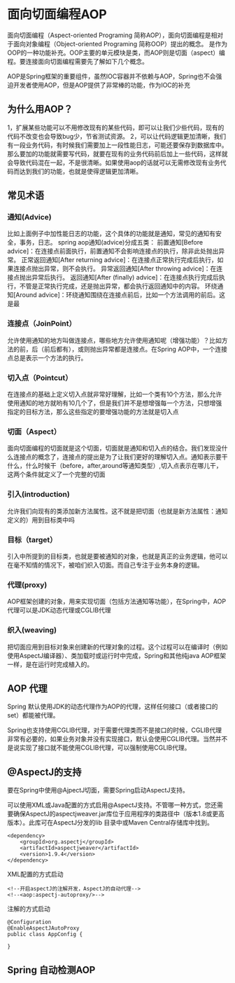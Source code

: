 # 面向切面编程AOP
面向切面编程（Aspect-oriented Programing 简称AOP），面向切面编程是相对于面向对象编程（Object-oriented Programing 简称OOP）提出的概念。
是作为OOP的一种功能补充。OOP主要的单元模块是类，而AOP则是切面（aspect）编程。要连接面向切面编程需要先了解如下几个概念。

AOP是Spring框架的重要组件，虽然IOC容器并不依赖与AOP，Spring也不会强迫开发者使用AOP，但是AOP提供了非常棒的功能，作为IOC的补充

## 为什么用AOP？
1，扩展某些功能可以不用修改现有的某些代码，即可以让我们少些代码，现有的代码不改变也会导致bug少，节省测试资源。
2，可以让代码逻辑更加清晰，我们有一段业务代码，有时候我们需要加上一段性能日志，可能还要保存到数据库中。那么要加的功能就需要写代码，就要在现有的业务代码前后加上一些代码，这样就会导致代码混在一起，不是很清晰。如果使用aop的话就可以无需修改现有业务代码而达到我们的功能，也就是使得逻辑更加清晰。

## 常见术语

### 通知(Advice)
比如上面例子中加性能日志的功能，这个具体的功能就是通知，常见的通知有安全，事务，日志。
spring aop通知(advice)分成五类： 
前置通知[Before advice]：在连接点前面执行，前置通知不会影响连接点的执行，除非此处抛出异常。 
正常返回通知[After returning advice]：在连接点正常执行完成后执行，如果连接点抛出异常，则不会执行。 
异常返回通知[After throwing advice]：在连接点抛出异常后执行。 
返回通知[After (finally) advice]：在连接点执行完成后执行，不管是正常执行完成，还是抛出异常，都会执行返回通知中的内容。 
环绕通知[Around advice]：环绕通知围绕在连接点前后，比如一个方法调用的前后。这是最

### 连接点（JoinPoint）
允许使用通知的地方叫做连接点，哪些地方允许使用通知呢（增强功能）？比如方法的前，后（前后都有），或则抛出异常都是连接点。在Spring AOP中，一个连接点总是表示一个方法的执行。

### 切入点（Pointcut）
在连接点的基础上定义切入点就非常好理解，比如一个类有10个方法，那么允许使用通知的地方就哟有10几个了，但是我们并不是想增强每一个方法，只想增强指定的目标方法，那么这些指定的要增强功能的方法就是切入点

### 切面（Aspect）
面向切面编程的切面就是这个切面，切面就是通知和切入点的结合。我们发现没什么连接点的概念了，连接点的提出是为了让我们更好的理解切入点。通知表示要干什么，什么时候干（before，after,around等通知类型）,切入点表示在哪儿干，这两个条件就定义了一个完整的切面

### 引入(introduction)
允许我们向现有的类添加新方法属性。这不就是把切面（也就是新方法属性：通知定义的）用到目标类中吗

### 目标（target）
引入中所提到的目标类，也就是要被通知的对象，也就是真正的业务逻辑，他可以在毫不知情的情况下，被咱们织入切面。而自己专注于业务本身的逻辑。

### 代理(proxy)
AOP框架创建的对象，用来实现切面（包括方法通知等功能），在Spring中，AOP代理可以是JDK动态代理或CGLIB代理

### 织入(weaving)
把切面应用到目标对象来创建新的代理对象的过程。这个过程可以在编译时（例如使用AspectJ编译器）、类加载时或运行时中完成，Spring和其他纯java AOP框架一样，是在运行时完成植入的。


## AOP 代理
Spring 默认使用JDK的动态代理作为AOP的代理，这样任何接口（或者接口的set）都能被代理。

Spring也支持使用CGLIB代理，对于需要代理类而不是接口的时候，CGLIB代理非常有必要的，如果业务对象并没有实现接口，默认会使用CGLIB代理。当然并不是说实现了接口就不能使用CGLIB代理，可以强制使用CGLIB代理。

## @AspectJ的支持
要在Spring中使用@AjpectJ切面，需要Spring启动AspectJ支持。

可以使用XML或Java配置的方式启用@AspectJ支持。不管哪一种方式，您还需要确保AspectJ的aspectjweaver.jar库位于应用程序的类路径中（版本1.8或更高版本）。此库可在AspectJ分发的lib 目录中或Maven Central存储库中找到。
    
    <dependency>
        <groupId>org.aspectj</groupId>
        <artifactId>aspectjweaver</artifactId>
        <version>1.9.4</version>
    </dependency>

XML配置的方式启动
    
    <!--开启aspectJ的注解开发，AspectJ的自动代理-->
    <!--<aop:aspectj-autoproxy/>-->

注解的方式启动

    @Configuration
    @EnableAspectJAutoProxy
    public class AppConfig {
    
    }

## Spring 自动检测AOP


